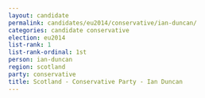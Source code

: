 ```yaml
---
layout: candidate
permalink: candidates/eu2014/conservative/ian-duncan/
categories: candidate conservative
election: eu2014
list-rank: 1
list-rank-ordinal: 1st
person: ian-duncan
region: scotland
party: conservative
title: Scotland - Conservative Party - Ian Duncan
---
```

